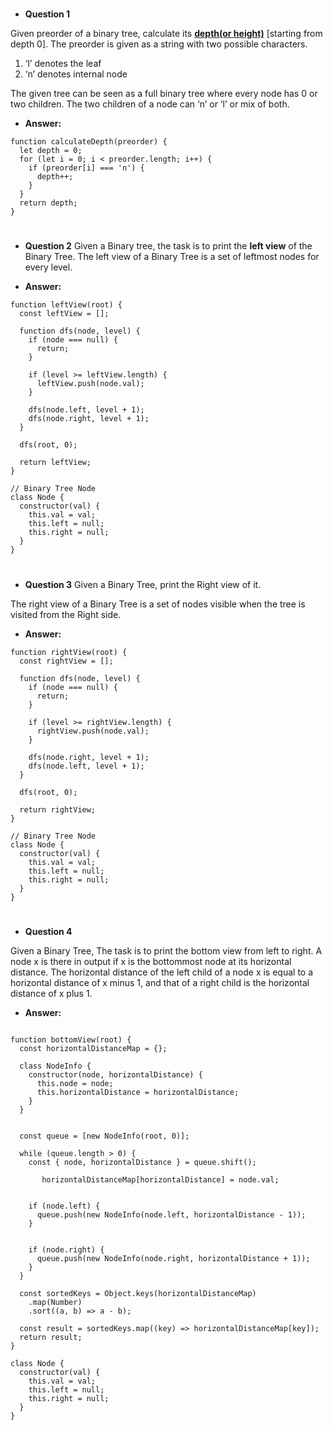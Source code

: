 
#
* **Question 1**

Given preorder of a binary tree, calculate its **[depth(or height)](https://www.geeksforgeeks.org/write-a-c-program-to-find-the-maximum-depth-or-height-of-a-tree/)** [starting from depth 0]. The preorder is given as a string with two possible characters.

1. ‘l’ denotes the leaf
2. ‘n’ denotes internal node

The given tree can be seen as a full binary tree where every node has 0 or two children. The two children of a node can ‘n’ or ‘l’ or mix of both.


* **Answer:**

```
function calculateDepth(preorder) {
  let depth = 0;
  for (let i = 0; i < preorder.length; i++) {
    if (preorder[i] === 'n') {
      depth++;
    }
  }
  return depth;
}

```

#
* **Question 2**
Given a Binary tree, the task is to print the **left view** of the Binary Tree. The left view of a Binary Tree is a set of leftmost nodes for every level.


* **Answer:**

```
function leftView(root) {
  const leftView = [];
  
  function dfs(node, level) {
    if (node === null) {
      return;
    }

    if (level >= leftView.length) {
      leftView.push(node.val);
    }

    dfs(node.left, level + 1);
    dfs(node.right, level + 1);
  }

  dfs(root, 0);

  return leftView;
}

// Binary Tree Node
class Node {
  constructor(val) {
    this.val = val;
    this.left = null;
    this.right = null;
  }
}
```

#
* **Question 3**
Given a Binary Tree, print the Right view of it.

The right view of a Binary Tree is a set of nodes visible when the tree is visited from the Right side.
* **Answer:**

```
function rightView(root) {
  const rightView = [];

  function dfs(node, level) {
    if (node === null) {
      return;
    }

    if (level >= rightView.length) {
      rightView.push(node.val);
    }

    dfs(node.right, level + 1);
    dfs(node.left, level + 1);
  }

  dfs(root, 0);

  return rightView;
}

// Binary Tree Node
class Node {
  constructor(val) {
    this.val = val;
    this.left = null;
    this.right = null;
  }
}
```
#
* **Question 4**

Given a Binary Tree, The task is to print the bottom view from left to right. A node x is there in output if x is the bottommost node at its horizontal distance. The horizontal distance of the left child of a node x is equal to a horizontal distance of x minus 1, and that of a right child is the horizontal distance of x plus 1.

* **Answer:**

```

function bottomView(root) {
  const horizontalDistanceMap = {};

  class NodeInfo {
    constructor(node, horizontalDistance) {
      this.node = node;
      this.horizontalDistance = horizontalDistance;
    }
  }

  
  const queue = [new NodeInfo(root, 0)];

  while (queue.length > 0) {
    const { node, horizontalDistance } = queue.shift();

       horizontalDistanceMap[horizontalDistance] = node.val;


    if (node.left) {
      queue.push(new NodeInfo(node.left, horizontalDistance - 1));
    }


    if (node.right) {
      queue.push(new NodeInfo(node.right, horizontalDistance + 1));
    }
  }

  const sortedKeys = Object.keys(horizontalDistanceMap)
    .map(Number)
    .sort((a, b) => a - b);

  const result = sortedKeys.map((key) => horizontalDistanceMap[key]);
  return result;
}

class Node {
  constructor(val) {
    this.val = val;
    this.left = null;
    this.right = null;
  }
}
```